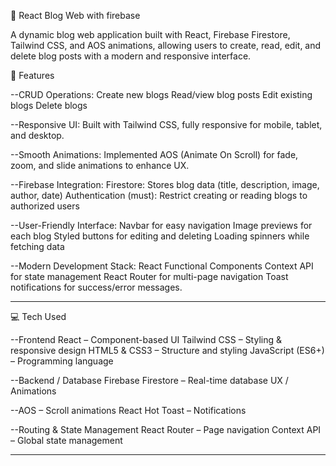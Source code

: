 📝 React Blog Web with firebase

A dynamic blog web application built with React, Firebase Firestore, Tailwind CSS, and AOS animations, allowing users to create, read, edit, and delete blog posts with a modern and responsive interface.


🌟 Features

--CRUD Operations:
Create new blogs
Read/view blog posts
Edit existing blogs
Delete blogs

--Responsive UI:
Built with Tailwind CSS, fully responsive for mobile, tablet, and desktop.

--Smooth Animations:
Implemented AOS (Animate On Scroll) for fade, zoom, and slide animations to enhance UX.

--Firebase Integration:
Firestore: Stores blog data (title, description, image, author, date)
Authentication (must): Restrict creating or reading blogs to authorized users

--User-Friendly Interface:
Navbar for easy navigation
Image previews for each blog
Styled buttons for editing and deleting
Loading spinners while fetching data

--Modern Development Stack:
React Functional Components
Context API for state management
React Router for multi-page navigation
Toast notifications for success/error messages.

-----

💻 Tech Used

--Frontend
React – Component-based UI
Tailwind CSS – Styling & responsive design
HTML5 & CSS3 – Structure and styling
JavaScript (ES6+) – Programming language

--Backend / Database
Firebase Firestore – Real-time database
UX / Animations

--AOS – Scroll animations
React Hot Toast – Notifications

--Routing & State Management
React Router – Page navigation
Context API – Global state management

-----------
